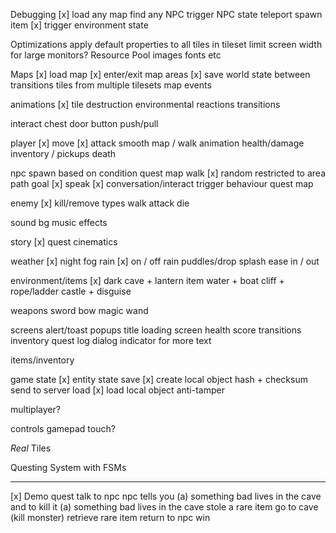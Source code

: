 Debugging
    [x] load any map
    find any NPC
    trigger NPC state
    teleport
    spawn item
    [x] trigger environment state

Optimizations
    apply default properties to all tiles in tileset
    limit screen width for large monitors?
    Resource Pool
        images
        fonts
        etc

Maps
    [x] load map
    [x] enter/exit map areas
    [x] save world state between transitions
    tiles from multiple tilesets
    map events

animations
    [x] tile
    destruction
    environmental
    reactions
    transitions

interact
    chest
    door
    button
    push/pull

player
    [x] move
    [x] attack
    smooth map / walk animation
    health/damage
    inventory / pickups
    death

npc
    spawn based on condition
        quest
        map 
    walk
        [x] random
        restricted to area
        path
        goal
    [x] speak
    [x] conversation/interact
    trigger behaviour
        quest
        map

enemy
    [x] kill/remove
    types
    walk
    attack
    die

sound
    bg music
    effects

story
    [x] quest
    cinematics

weather
    [x] night 
    fog 
    rain
        [x] on / off
        rain puddles/drop splash
        ease in / out

environment/items
    [x] dark cave + lantern item
    water + boat
    cliff + rope/ladder
    castle + disguise

weapons
    sword
    bow
    magic wand

screens
    alert/toast popups
    title
    loading screen
    health
    score
    transitions
    inventory
    quest log
    dialog indicator for more text

items/inventory

game state
    [x] entity state
    save
        [x] create local object
        hash + checksum
        send to server
    load
        [x] load local object
        anti-tamper

multiplayer?

controls
    gamepad
    touch?


_Real_ Tiles

Questing System with FSMs

--------
[x] Demo quest
        talk to npc
        npc tells you 
            (a) something bad lives in the cave and to kill it
            (a) something bad lives in the cave stole a rare item
        go to cave
        (kill monster)
        retrieve rare item
        return to npc
        win
